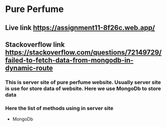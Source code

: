 # Pure Perfume

## Live link https://assignment11-8f26c.web.app/
## Stackoverflow link https://stackoverflow.com/questions/72149729/failed-to-fetch-data-from-mongodb-in-dynamic-route

### This is server site of pure perfume website. Usually server site is use for store data of website.  Here we use MongoDb to store data 


### Here the list of methods using in server site

* MongoDb